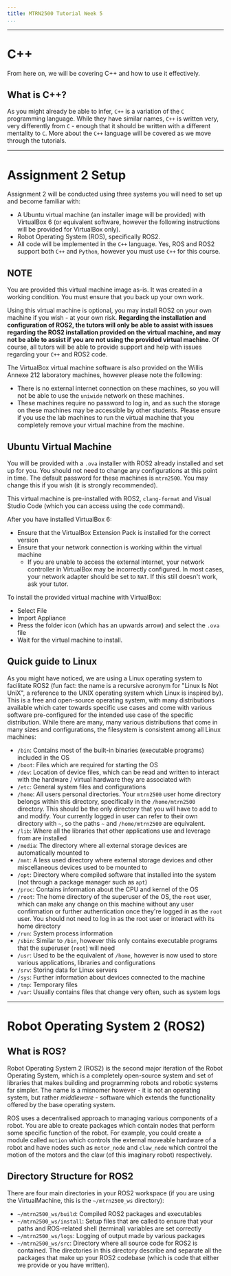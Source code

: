 ```yaml
---
title: MTRN2500 Tutorial Week 5
...
```


--------------------------

# C++
From here on, we will be covering C++ and how to use it effectively.


## What is C++?
As you might already be able to infer, `C++` is a variation of the `C` programming language. While they have similar names, `C++` is written very, very differently from `C` - enough that it should be written with a different mentality to `C`. More about the `C++` language will be covered as we move through the tutorials.

--------------------------

# Assignment 2 Setup
Assignment 2 will be conducted using three systems you will need to set up and become familiar with:

* A Ubuntu virtual machine (an installer image will be provided) with VirtualBox 6 (or equivalent software, however the following instructions will be provided for VirtualBox only).
* Robot Operating System (ROS), specifically ROS2.
* All code will be implemented in the `C++` language. Yes, ROS and ROS2 support both `C++` and `Python`, however you must use `C++` for this course.

## NOTE
You are provided this virtual machine image as-is. It was created in a working condition. You must ensure that you back up your own work.

Using this virtual machine is optional, you may install ROS2 on your own machine if you wish - at your own risk. **Regarding the installation and configuration of ROS2, the tutors will only be able to assist with issues regarding the ROS2 installation provided on the virtual machine, and may not be able to assist if you are not using the provided virtual machine**. Of course, all tutors will be able to provide support and help with issues regarding your `C++` and ROS2 code.

The VirtualBox virtual machine software is also provided on the Willis Annexe 212 laboratory machines, however please note the following:

* There is no external internet connection on these machines, so you will not be able to use the `uniwide` network on these machines.
* These machines require no password to log in, and as such the storage on these machines may be accessible by other students. Please ensure if you use the lab machines to run the virtual machine that you completely remove your virtual machine from the machine.

## Ubuntu Virtual Machine
You will be provided with a `.ova` installer with ROS2 already installed and set up for you. You should not need to change any configurations at this point in time. The default password for these machines is `mtrn2500`. You may change this if you wish (it is strongly recommended). 

This virtual machine is pre-installed with ROS2, `clang-format` and Visual Studio Code (which you can access using the `code` command).

After you have installed VirtualBox 6:

* Ensure that the VirtualBox Extension Pack is installed for the correct version
* Ensure that your network connection is working within the virtual machine
    * If you are unable to access the external internet, your network controller in VirtualBox  may be incorrectly configured. In most cases, your network adapter should be set to `NAT`. If this still doesn't work, ask your tutor.

To install the provided virtual machine with VirtualBox:

* Select File
* Import Appliance
* Press the folder icon (which has an upwards arrow) and select the `.ova` file
* Wait for the virtual machine to install.

## Quick guide to Linux
As you might have noticed, we are using a Linux operating system to facilitate ROS2 (fun fact: the name is a recursive acronym for "Linux Is Not UniX", a reference to the UNIX operating system which Linux is inspired by). This is a free and open-source operating system, with many distributions available which cater towards specific use cases and come with various software pre-configured for the intended use case of the specific distribution. While there are many, many various distributions that come in many sizes and configurations, the filesystem is consistent among all Linux machines:

* `/bin`: Contains most of the built-in binaries (executable programs) included in the OS
* `/boot`: Files which are required for starting the OS
* `/dev`: Location of device files, which can be read and written to interact with the hardware / virtual hardware they are associated with
* `/etc`: General system files and configurations
* `/home`: All users personal directories. Your `mtrn2500` user home directory belongs within this directory, specifically in the `/home/mtrn2500` directory. This should be the only directory that you will have to add to and modify. Your currently logged in user can refer to their own directory with `~`, so the paths `~` and `/home/mtrn2500` are equivalent.
* `/lib`: Where all the libraries that other applications use and leverage from are installed
* `/media`: The directory where all external storage devices are automatically mounted to
* `/mnt`: A less used directory where external storage devices and other miscellaneous devices used to be mounted to
* `/opt`: Directory where compiled software that installed into the system (not through a package manager such as `apt`)
* `/proc`: Contains information about the CPU and kernel of the OS
* `/root`: The home directory of the superuser of the OS, the `root` user, which can make any change on this machine without any user confirmation or further authentication once they're logged in as the `root` user. You should not need to log in as the root user or interact with its home directory
* `/run`: System process information
* `/sbin`: Similar to `/bin`, however this only contains executable programs that the superuser (`root`) will need
* `/usr`: Used to be the equivalent of `/home`, however is now used to store various applications, libraries and configurations
* `/srv`: Storing data for Linux servers
* `/sys`: Further information about devices connected to the machine
* `/tmp`: Temporary files
* `/var`: Usually contains files that change very often, such as system logs

--------------------------

# Robot Operating System 2 (ROS2)

## What is ROS?
Robot Operating System 2 (ROS2) is the second major iteration of the Robot Operating System, which is a completely open-source system and set of libraries that makes building and programming robots and robotic systems far simpler. The name is a misnomer however - it is not an operating system, but rather *middleware* - software which extends the functionality offered by the base operating system.

ROS uses a decentralised approach to managing various components of a robot. You are able to create packages which contain nodes that perform some specific function of the robot. For example, you could create a module called `motion` which controls the external moveable hardware of a robot and have nodes such as `motor_node` and `claw_node` which control the motion of the motors and the claw (of this imaginary robot) respectively.

## Directory Structure for ROS2
There are four main directories in your ROS2 workspace (if you are using the VirtualMachine, this is the `~/mtrn2500_ws` directory):

* `~/mtrn2500_ws/build`: Compiled ROS2 packages and executables
* `~/mtrn2500_ws/install`: Setup files that are called to ensure that your paths and ROS-related shell (terminal) variables are set correctly
* `~/mtrn2500_ws/logs`: Logging of output made by various packages
* `~/mtrn2500_ws/src`: Directory where all source code for ROS2 is contained. The directories in this directory describe and separate all the packages that make up your ROS2 codebase (which is code that either we provide or you have written).
